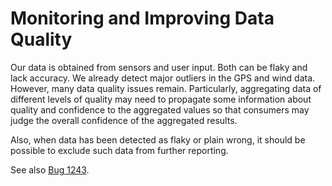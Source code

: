 # Monitoring and Improving Data Quality

Our data is obtained from sensors and user input. Both can be flaky and lack accuracy. We already detect major outliers in the GPS and wind data. However, many data quality issues remain. Particularly, aggregating data of different levels of quality may need to propagate some information about quality and confidence to the aggregated values so that consumers may judge the overall confidence of the aggregated results.

Also, when data has been detected as flaky or plain wrong, it should be possible to exclude such data from further reporting.

See also [Bug 1243](http://bugzilla.sapsailing.com/bugzilla/show_bug.cgi?id=1243).